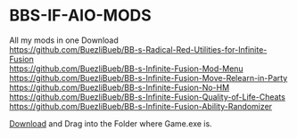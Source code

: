 # BBS-IF-AIO-MODS
All my mods in one Download<br>
https://github.com/BuezliBueb/BB-s-Radical-Red-Utilities-for-Infinite-Fusion <br>
https://github.com/BuezliBueb/BB-s-Infinite-Fusion-Mod-Menu<br>
https://github.com/BuezliBueb/BB-s-Infinite-Fusion-Move-Relearn-in-Party<br>
https://github.com/BuezliBueb/BB-s-Infinite-Fusion-No-HM<br>
https://github.com/BuezliBueb/BB-s-Infinite-Fusion-Quality-of-Life-Cheats<br>
https://github.com/BuezliBueb/BB-s-Infinite-Fusion-Ability-Randomizer<br>

<a href="https://github.com/BuezliBueb/BBS-IF-AIO-MODS/releases/download/AIO/AIO.zip">Download</a> and Drag into the Folder where Game.exe is.
